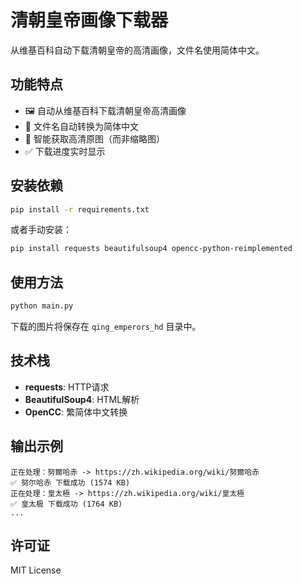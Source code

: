 # 清朝皇帝画像下载器

从维基百科自动下载清朝皇帝的高清画像，文件名使用简体中文。

## 功能特点

- 🖼️ 自动从维基百科下载清朝皇帝高清画像
- 📝 文件名自动转换为简体中文
- 🎯 智能获取高清原图（而非缩略图）
- ✅ 下载进度实时显示

## 安装依赖

```bash
pip install -r requirements.txt
```

或者手动安装：

```bash
pip install requests beautifulsoup4 opencc-python-reimplemented
```

## 使用方法

```bash
python main.py
```

下载的图片将保存在 `qing_emperors_hd` 目录中。

## 技术栈

- **requests**: HTTP请求
- **BeautifulSoup4**: HTML解析
- **OpenCC**: 繁简体中文转换

## 输出示例

```
正在处理：努爾哈赤 -> https://zh.wikipedia.org/wiki/努爾哈赤
✅ 努尔哈赤 下载成功 (1574 KB)
正在处理：皇太極 -> https://zh.wikipedia.org/wiki/皇太極
✅ 皇太极 下载成功 (1764 KB)
...
```

## 许可证

MIT License
